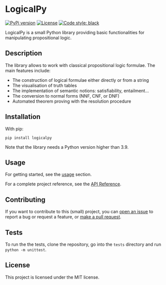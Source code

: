 # LogicalPy

[![PyPi version](https://badgen.net/pypi/v/logicalpy/)](https://pypi.org/project/logicalpy)
[![License](https://img.shields.io/github/license/Cubix1729/logicalpy)](https://github.com/Cubix1729/logicalpy/blob/master/LICENSE)
[![Code style: black](https://img.shields.io/badge/code%20style-black-000000.svg)](https://github.com/psf/black)

LogicalPy is a small Python library providing basic functionalities for manipulating propositional logic.

## Description

The library allows to work with classical propositional logic formulae.
The main features include:

 - The construction of logical formulae either directly or from a string
 - The visualisation of truth tables
 - The implementation of semantic notions: satisfiability, entailment...
 - The conversion to normal forms (NNF, CNF, or DNF)
 - Automated theorem proving with the resolution procedure

## Installation

With pip:
```
pip install logicalpy
```

Note that the library needs a Python version higher than 3.9.

## Usage

For getting started, see the [usage](usage/constructing-formulae.md) section.

For a complete project reference, see the [API Reference](api-reference/logicalpy/index.md).

## Contributing

If you want to contribute to this (small) project, you can [open an issue](https://github.com/Cubix1729/logicalpy/issues)
to report a bug or request a feature, or [make a pull request](https://github.com/Cubix1729/logicalpy/pulls).

## Tests

To run the the tests, clone the repository, go into the `tests` directory and run `python -m unittest`.

## License

This project is licensed under the MIT license.
